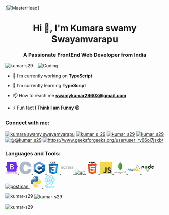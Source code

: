
[![MasterHead](https://maruf001-mt.github.io/Premium-Delivery/web.gif
)]
<h1 align="center">Hi 👋, I'm Kumara swamy Swayamvarapu</h1>
<h3 align="center">A Passionate FrontEnd Web Developer from India</h3>
<img align="right" alt="Coding" width="400" src="https://i.makeagif.com/media/4-05-2022/FvBVst.gif"/>

<p align="left"> <img src="https://komarev.com/ghpvc/?username=kumar-s29&label=Profile%20views&color=0e75b6&style=flat" alt="kumar-s29" /> </p>

- 🔭 I’m currently working on **TypeScript**

- 🌱 I’m currently learning **TypeScript**

- 📫 How to reach me **swamykumar29603@gmail.com**

- ⚡ Fun fact **I Think I am Funny 😉**

<h3 align="left">Connect with me:</h3>
<p align="left">
<a href="https://linkedin.com/in/kumara swamy swayamvarapu" target="blank"><img align="center" src="https://raw.githubusercontent.com/rahuldkjain/github-profile-readme-generator/master/src/images/icons/Social/linked-in-alt.svg" alt="kumara swamy swayamvarapu" height="30" width="40" /></a>
<a href="https://instagram.com/kumar_s_29" target="blank"><img align="center" src="https://raw.githubusercontent.com/rahuldkjain/github-profile-readme-generator/master/src/images/icons/Social/instagram.svg" alt="kumar_s_29" height="30" width="40" /></a>
<a href="https://www.codechef.com/users/kumar_s29" target="blank"><img align="center" src="https://cdn.jsdelivr.net/npm/simple-icons@3.1.0/icons/codechef.svg" alt="kumar_s29" height="30" width="40" /></a>
<a href="https://www.leetcode.com/kumar_s29" target="blank"><img align="center" src="https://raw.githubusercontent.com/rahuldkjain/github-profile-readme-generator/master/src/images/icons/Social/leet-code.svg" alt="kumar_s29" height="30" width="40" /></a>
<a href="https://www.hackerearth.com/@@kumar_s29" target="blank"><img align="center" src="https://raw.githubusercontent.com/rahuldkjain/github-profile-readme-generator/master/src/images/icons/Social/hackerearth.svg" alt="@@kumar_s29" height="30" width="40" /></a>
<a href="https://auth.geeksforgeeks.org/user/https://www.geeksforgeeks.org/user/user_ry66ol7jsxb/" target="blank"><img align="center" src="https://raw.githubusercontent.com/rahuldkjain/github-profile-readme-generator/master/src/images/icons/Social/geeks-for-geeks.svg" alt="https://www.geeksforgeeks.org/user/user_ry66ol7jsxb/" height="30" width="40" /></a>
</p>

<h3 align="left">Languages and Tools:</h3>
<p align="left"> <a href="https://getbootstrap.com" target="_blank" rel="noreferrer"> <img src="https://raw.githubusercontent.com/devicons/devicon/master/icons/bootstrap/bootstrap-plain-wordmark.svg" alt="bootstrap" width="40" height="40"/> </a> <a href="https://www.cprogramming.com/" target="_blank" rel="noreferrer"> <img src="https://raw.githubusercontent.com/devicons/devicon/master/icons/c/c-original.svg" alt="c" width="40" height="40"/> </a> <a href="https://www.w3schools.com/cpp/" target="_blank" rel="noreferrer"> <img src="https://raw.githubusercontent.com/devicons/devicon/master/icons/cplusplus/cplusplus-original.svg" alt="cplusplus" width="40" height="40"/> </a> <a href="https://www.w3schools.com/css/" target="_blank" rel="noreferrer"> <img src="https://raw.githubusercontent.com/devicons/devicon/master/icons/css3/css3-original-wordmark.svg" alt="css3" width="40" height="40"/> </a> <a href="https://expressjs.com" target="_blank" rel="noreferrer"> <img src="https://raw.githubusercontent.com/devicons/devicon/master/icons/express/express-original-wordmark.svg" alt="express" width="40" height="40"/> </a> <a href="https://git-scm.com/" target="_blank" rel="noreferrer"> <img src="https://www.vectorlogo.zone/logos/git-scm/git-scm-icon.svg" alt="git" width="40" height="40"/> </a> <a href="https://www.w3.org/html/" target="_blank" rel="noreferrer"> <img src="https://raw.githubusercontent.com/devicons/devicon/master/icons/html5/html5-original-wordmark.svg" alt="html5" width="40" height="40"/> </a> <a href="https://developer.mozilla.org/en-US/docs/Web/JavaScript" target="_blank" rel="noreferrer"> <img src="https://raw.githubusercontent.com/devicons/devicon/master/icons/javascript/javascript-original.svg" alt="javascript" width="40" height="40"/> </a> <a href="https://www.mongodb.com/" target="_blank" rel="noreferrer"> <img src="https://raw.githubusercontent.com/devicons/devicon/master/icons/mongodb/mongodb-original-wordmark.svg" alt="mongodb" width="40" height="40"/> </a> <a href="https://www.mysql.com/" target="_blank" rel="noreferrer"> <img src="https://raw.githubusercontent.com/devicons/devicon/master/icons/mysql/mysql-original-wordmark.svg" alt="mysql" width="40" height="40"/> </a> <a href="https://nodejs.org" target="_blank" rel="noreferrer"> <img src="https://raw.githubusercontent.com/devicons/devicon/master/icons/nodejs/nodejs-original-wordmark.svg" alt="nodejs" width="40" height="40"/> </a> <a href="https://postman.com" target="_blank" rel="noreferrer"> <img src="https://www.vectorlogo.zone/logos/getpostman/getpostman-icon.svg" alt="postman" width="40" height="40"/> </a> <a href="https://www.python.org" target="_blank" rel="noreferrer"> <img src="https://raw.githubusercontent.com/devicons/devicon/master/icons/python/python-original.svg" alt="python" width="40" height="40"/> </a> <a href="https://reactjs.org/" target="_blank" rel="noreferrer"> <img src="https://raw.githubusercontent.com/devicons/devicon/master/icons/react/react-original-wordmark.svg" alt="react" width="40" height="40"/> </a> </p>

<p><img align="left" src="https://github-readme-stats.vercel.app/api/top-langs?username=kumar-s29&show_icons=true&locale=en&layout=compact" alt="kumar-s29" /></p>

<p>&nbsp;<img align="center" src="https://github-readme-stats.vercel.app/api?username=kumar-s29&show_icons=true&locale=en" alt="kumar-s29" /></p>

<p><img align="center" src="https://github-readme-streak-stats.herokuapp.com/?user=kumar-s29&" alt="kumar-s29" /></p>
